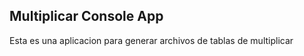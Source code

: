 ## Multiplicar Console App

Esta es una aplicacion para generar archivos de tablas de multiplicar 

